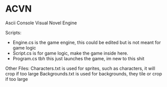 # ACVN
Ascii Console Visual Novel Engine

Scripts:
* Engine.cs is the game engine, this could be edited but is not meant for game logic
* Script.cs is for game logic, make the game inside here.
* Program.cs tbh this just launches the game, im new to this shit

Other Files:
Characters.txt is used for sprites, such as characters, it will crop if too large
Backgrounds.txt is used for backgrounds, they tile or crop if too large
